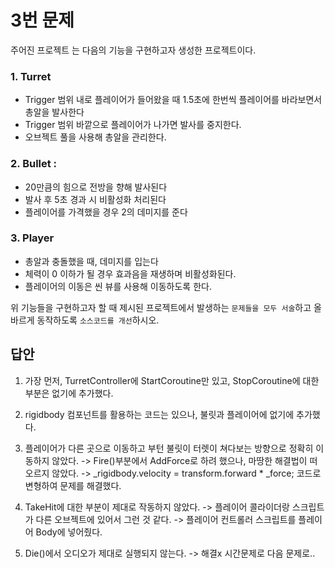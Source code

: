 # 3번 문제

주어진 프로젝트 는 다음의 기능을 구현하고자 생성한 프로젝트이다.

### 1. Turret
- Trigger 범위 내로 플레이어가 들어왔을 때 1.5초에 한번씩 플레이어를 바라보면서 총알을 발사한다
- Trigger 범위 바깥으로 플레이어가 나가면 발사를 중지한다.
- 오브젝트 풀을 사용해 총알을 관리한다.

### 2. Bullet :
- 20만큼의 힘으로 전방을 향해 발사된다
- 발사 후 5초 경과 시 비활성화 처리된다
- 플레이어를 가격했을 경우 2의 데미지를 준다

### 3. Player
- 총알과 충돌했을 때, 데미지를 입는다
- 체력이 0 이하가 될 경우 효과음을 재생하며 비활성화된다.
- 플레이어의 이동은 씬 뷰를 사용해 이동하도록 한다.

위 기능들을 구현하고자 할 때
제시된 프로젝트에서 발생하는 `문제들을 모두 서술`하고 올바르게 동작하도록 `소스코드를 개선`하시오.

## 답안
1) 가장 먼저, TurretController에 StartCoroutine만 있고, StopCoroutine에 대한 부분은 없기에 추가했다.
	
2) rigidbody 컴포넌트를 활용하는 코드는 있으나, 불릿과 플레이어에 없기에 추가했다.

3) 플레이어가 다른 곳으로 이동하고 부턴 불릿이 터렛이 쳐다보는 방향으로 정확히 이동하지 않았다.
	-> Fire()부분에서 AddForce로 하려 했으나, 마땅한 해결법이 떠오르지 않았다.
	->  _rigidbody.velocity = transform.forward * _force; 코드로 변형하여 문제를 해결했다.

4) TakeHit에 대한 부분이 제대로 작동하지 않았다.
	-> 플레이어 콜라이더랑 스크립트가 다른 오브젝트에 있어서 그런 것 같다.
	-> 플레이어 컨트롤러 스크립트를 플레이어 Body에 넣어줬다.

5) Die()에서 오디오가 제대로 실행되지 않는다.
	-> 해결x 시간문제로 다음 문제로..
